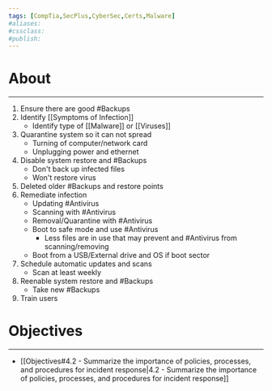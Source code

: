 ```yaml
---
tags: [CompTia,SecPlus,CyberSec,Certs,Malware]
#aliases:
#cssclass:
#publish:
---
```


# About
---
1. Ensure there are good #Backups
2. Identify [[Symptoms of Infection]]
	- Identify type of [[Malware]] or [[Viruses]]
3. Quarantine system so it can not spread
	- Turning of computer/network card
	- Unplugging power and ethernet
4. Disable system restore and #Backups
	- Don't back up infected files
	- Won't restore virus
5. Deleted older #Backups and restore points
6. Remediate infection
	- Updating #Antivirus
	- Scanning with #Antivirus
	- Removal/Quarantine with #Antivirus
	- Boot to safe mode and use #Antivirus
		- Less files are in use that may prevent and #Antivirus from scanning/removing
	- Boot from a USB/External drive and OS if boot sector
7. Schedule automatic updates and scans
	- Scan at least weekly
8. Reenable system restore and #Backups
	- Take new #Backups
9. Train users

# Objectives
---
- [[Objectives#4.2 - Summarize the importance of policies, processes, and procedures for incident response|4.2 - Summarize the importance of policies, processes, and procedures for incident response]]